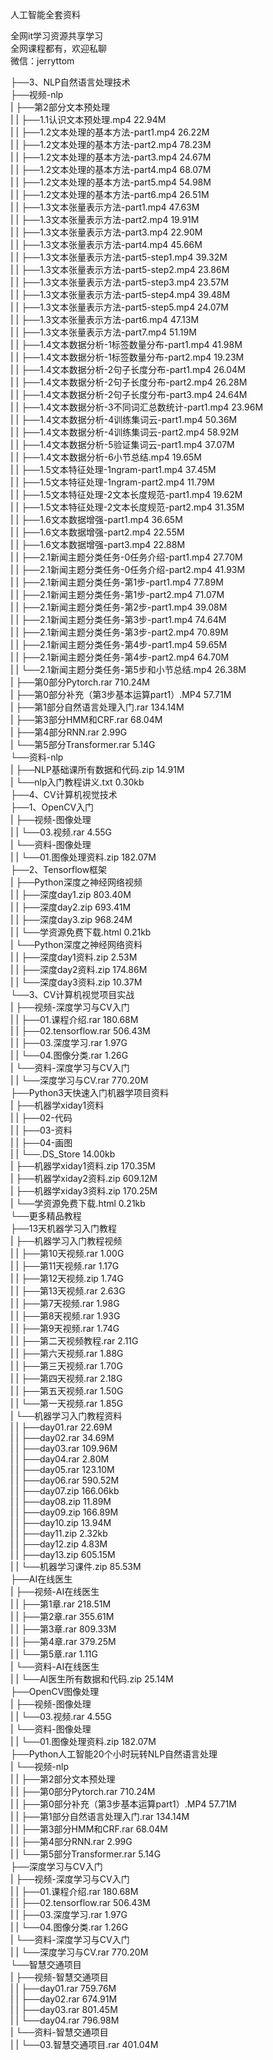 人工智能全套资料

全网it学习资源共享学习<br>全网课程都有，欢迎私聊<br>微信：jerryttom<br>

├──3、NLP自然语言处理技术<br> ├──视频-nlp<br> | ├──第2部分文本预处理<br> | | ├──1.1认识文本预处理.mp4 22.94M<br> | | ├──1.2文本处理的基本方法-part1.mp4 26.22M<br> | | ├──1.2文本处理的基本方法-part2.mp4 78.23M<br> | | ├──1.2文本处理的基本方法-part3.mp4 24.67M<br> | | ├──1.2文本处理的基本方法-part4.mp4 68.07M<br> | | ├──1.2文本处理的基本方法-part5.mp4 54.98M<br> | | ├──1.2文本处理的基本方法-part6.mp4 26.51M<br> | | ├──1.3文本张量表示方法-part1.mp4 47.63M<br> | | ├──1.3文本张量表示方法-part2.mp4 19.91M<br> | | ├──1.3文本张量表示方法-part3.mp4 22.90M<br> | | ├──1.3文本张量表示方法-part4.mp4 45.66M<br> | | ├──1.3文本张量表示方法-part5-step1.mp4 39.32M<br> | | ├──1.3文本张量表示方法-part5-step2.mp4 23.86M<br> | | ├──1.3文本张量表示方法-part5-step3.mp4 23.57M<br> | | ├──1.3文本张量表示方法-part5-step4.mp4 39.48M<br> | | ├──1.3文本张量表示方法-part5-step5.mp4 24.07M<br> | | ├──1.3文本张量表示方法-part6.mp4 47.13M<br> | | ├──1.3文本张量表示方法-part7.mp4 51.19M<br> | | ├──1.4文本数据分析-1标签数量分布-part1.mp4 41.98M<br> | | ├──1.4文本数据分析-1标签数量分布-part2.mp4 19.23M<br> | | ├──1.4文本数据分析-2句子长度分布-part1.mp4 26.04M<br> | | ├──1.4文本数据分析-2句子长度分布-part2.mp4 26.28M<br> | | ├──1.4文本数据分析-2句子长度分布-part3.mp4 24.64M<br> | | ├──1.4文本数据分析-3不同词汇总数统计-part1.mp4 23.96M<br> | | ├──1.4文本数据分析-4训练集词云-part1.mp4 50.36M<br> | | ├──1.4文本数据分析-4训练集词云-part2.mp4 58.92M<br> | | ├──1.4文本数据分析-5验证集词云-part1.mp4 37.07M<br> | | ├──1.4文本数据分析-6小节总结.mp4 19.65M<br> | | ├──1.5文本特征处理-1ngram-part1.mp4 37.45M<br> | | ├──1.5文本特征处理-1ngram-part2.mp4 11.79M<br> | | ├──1.5文本特征处理-2文本长度规范-part1.mp4 19.62M<br> | | ├──1.5文本特征处理-2文本长度规范-part2.mp4 31.35M<br> | | ├──1.6文本数据增强-part1.mp4 36.65M<br> | | ├──1.6文本数据增强-part2.mp4 22.55M<br> | | ├──1.6文本数据增强-part3.mp4 22.88M<br> | | ├──2.1新闻主题分类任务-0任务介绍-part1.mp4 27.70M<br> | | ├──2.1新闻主题分类任务-0任务介绍-part2.mp4 41.93M<br> | | ├──2.1新闻主题分类任务-第1步-part1.mp4 77.89M<br> | | ├──2.1新闻主题分类任务-第1步-part2.mp4 71.07M<br> | | ├──2.1新闻主题分类任务-第2步-part1.mp4 39.08M<br> | | ├──2.1新闻主题分类任务-第3步-part1.mp4 74.64M<br> | | ├──2.1新闻主题分类任务-第3步-part2.mp4 70.89M<br> | | ├──2.1新闻主题分类任务-第4步-part1.mp4 59.65M<br> | | ├──2.1新闻主题分类任务-第4步-part2.mp4 64.70M<br> | | └──2.1新闻主题分类任务-第5步和小节总结.mp4 26.38M<br> | ├──第0部分Pytorch.rar 710.24M<br> | ├──第0部分补充（第3步基本运算part1）.MP4 57.71M<br> | ├──第1部分自然语言处理入门.rar 134.14M<br> | ├──第3部分HMM和CRF.rar 68.04M<br> | ├──第4部分RNN.rar 2.99G<br> | └──第5部分Transformer.rar 5.14G<br> └──资料-nlp<br> | ├──NLP基础课所有数据和代码.zip 14.91M<br> | └──nlp入门教程讲义.txt 0.30kb<br> ├──4、CV计算机视觉技术<br> ├──1、OpenCV入门<br> | ├──视频-图像处理<br> | | └──03.视频.rar 4.55G<br> | └──资料-图像处理<br> | | └──01.图像处理资料.zip 182.07M<br> ├──2、Tensorflow框架<br> | ├──Python深度之神经网络视频<br> | | ├──深度day1.zip 803.40M<br> | | ├──深度day2.zip 693.41M<br> | | ├──深度day3.zip 968.24M<br> | | └──学资源免费下载.html 0.21kb<br> | └──Python深度之神经网络资料<br> | | ├──深度day1资料.zip 2.53M<br> | | ├──深度day2资料.zip 174.86M<br> | | └──深度day3资料.zip 10.37M<br> └──3、CV计算机视觉项目实战<br> | ├──视频-深度学习与CV入门<br> | | ├──01.课程介绍.rar 180.68M<br> | | ├──02.tensorflow.rar 506.43M<br> | | ├──03.深度学习.rar 1.97G<br> | | └──04.图像分类.rar 1.26G<br> | └──资料-深度学习与CV入门<br> | | └──深度学习与CV.rar 770.20M<br> ├──Python3天快速入门机器学项目资料<br> | ├──机器学xiday1资料<br> | | ├──02-代码<br> | | ├──03-资料<br> | | ├──04-画图<br> | | └──.DS_Store 14.00kb<br> | ├──机器学xiday1资料.zip 170.35M<br> | ├──机器学xiday2资料.zip 609.12M<br> | ├──机器学xiday3资料.zip 170.25M<br> | └──学资源免费下载.html 0.21kb<br> └──更多精品教程<br> ├──13天机器学习入门教程<br> | ├──机器学习入门教程视频<br> | | ├──第10天视频.rar 1.00G<br> | | ├──第11天视频.rar 1.17G<br> | | ├──第12天视频.zip 1.74G<br> | | ├──第13天视频.rar 2.63G<br> | | ├──第7天视频.rar 1.98G<br> | | ├──第8天视频.rar 1.93G<br> | | ├──第9天视频.rar 1.74G<br> | | ├──第二天视频教程.rar 2.11G<br> | | ├──第六天视频.rar 1.88G<br> | | ├──第三天视频.rar 1.70G<br> | | ├──第四天视频.rar 2.18G<br> | | ├──第五天视频.rar 1.50G<br> | | └──第一天视频.rar 1.85G<br> | └──机器学习入门教程资料<br> | | ├──day01.rar 22.69M<br> | | ├──day02.rar 34.69M<br> | | ├──day03.rar 109.96M<br> | | ├──day04.rar 2.80M<br> | | ├──day05.rar 123.10M<br> | | ├──day06.rar 590.52M<br> | | ├──day07.zip 166.06kb<br> | | ├──day08.zip 11.89M<br> | | ├──day09.zip 166.89M<br> | | ├──day10.zip 13.94M<br> | | ├──day11.zip 2.32kb<br> | | ├──day12.zip 4.83M<br> | | ├──day13.zip 605.15M<br> | | └──机器学习课件.zip 85.53M<br> ├──AI在线医生<br> | ├──视频-AI在线医生<br> | | ├──第1章.rar 218.51M<br> | | ├──第2章.rar 355.61M<br> | | ├──第3章.rar 809.33M<br> | | ├──第4章.rar 379.25M<br> | | └──第5章.rar 1.11G<br> | └──资料-AI在线医生<br> | | └──AI医生所有数据和代码.zip 25.14M<br> ├──OpenCV图像处理<br> | ├──视频-图像处理<br> | | └──03.视频.rar 4.55G<br> | └──资料-图像处理<br> | | └──01.图像处理资料.zip 182.07M<br> ├──Python人工智能20个小时玩转NLP自然语言处理<br> | └──视频-nlp<br> | | ├──第2部分文本预处理<br> | | ├──第0部分Pytorch.rar 710.24M<br> | | ├──第0部分补充（第3步基本运算part1）.MP4 57.71M<br> | | ├──第1部分自然语言处理入门.rar 134.14M<br> | | ├──第3部分HMM和CRF.rar 68.04M<br> | | ├──第4部分RNN.rar 2.99G<br> | | └──第5部分Transformer.rar 5.14G<br> ├──深度学习与CV入门<br> | ├──视频-深度学习与CV入门<br> | | ├──01.课程介绍.rar 180.68M<br> | | ├──02.tensorflow.rar 506.43M<br> | | ├──03.深度学习.rar 1.97G<br> | | └──04.图像分类.rar 1.26G<br> | └──资料-深度学习与CV入门<br> | | └──深度学习与CV.rar 770.20M<br> └──智慧交通项目<br> | ├──视频-智慧交通项目<br> | | ├──day01.rar 759.76M<br> | | ├──day02.rar 674.91M<br> | | ├──day03.rar 801.45M<br> | | └──day04.rar 796.98M<br> | └──资料-智慧交通项目<br> | | └──03.智慧交通项目.rar 401.04M